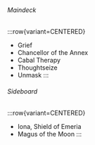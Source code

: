 ###### Maindeck

:::row{variant=CENTERED}
- Grief
- Chancellor of the Annex
- Cabal Therapy
- Thoughtseize
- Unmask
:::

###### Sideboard

:::row{variant=CENTERED}
- Iona, Shield of Emeria
- Magus of the Moon
:::
